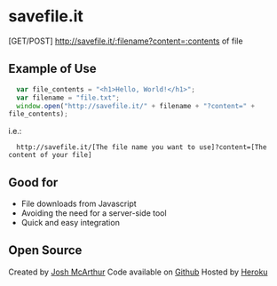 savefile.it
===========

[GET/POST] http://savefile.it/:filename?content=:contents of file

Example of Use
----------

``` JavaScript
  var file_contents = "<h1>Hello, World!</h1>";
  var filename = "file.txt";
  window.open("http://savefile.it/" + filename + "?content=" +
file_contents);
```

i.e.:

```
  http://savefile.it/[The file name you want to use]?content=[The
content of your file]
```

Good for
-------

* File downloads from Javascript
* Avoiding the need for a server-side tool
* Quick and easy integration

Open Source
-----------

Created by [Josh McArthur](https://twitter.com/sudojosh)
Code available on [Github](https://github.com/joshmcarthur/savefile.it)
Hosted by [Heroku](http://heroku.com)
